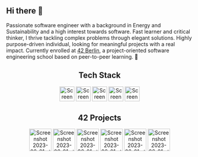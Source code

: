 ## Hi there 👋

<!--
**andreabertolini1995/andreabertolini1995** is a ✨ _special_ ✨ repository because its `README.md` (this file) appears on your GitHub profile.

Here are some ideas to get you started:

- 🔭 I’m currently working on ...
- 🌱 I’m currently learning ...
- 👯 I’m looking to collaborate on ...
- 🤔 I’m looking for help with ...
- 💬 Ask me about ...
- 📫 How to reach me: ...
- 😄 Pronouns: ...
- ⚡ Fun fact: ...
-->

Passionate software engineer with a background in Energy and Sustainability and a high interest towards software. Fast learner and critical thinker, I thrive tackling complex problems through elegant solutions. Highly purpose-driven individual, looking for meaningful projects with a real impact. Currently enrolled at [42 Berlin](https://42berlin.de/), a project-oriented software engineering school based on peer-to-peer learning. 🔭


<h2 align="center"> Tech Stack </h1>
<p align="center">
  <img width="40" alt="Screenshot 2023-06-01 at 13 25 50" src="https://github.com/andreabertolini1995/andreabertolini1995/assets/51784826/88c66648-ed2c-46a0-b2b8-65ca81ed983c">
  <img width="40" alt="Screenshot 2023-06-01 at 13 25 50" src="https://github.com/andreabertolini1995/andreabertolini1995/assets/51784826/f0c1392e-b774-49de-b04e-8d74b4897702">
  <img width="40" alt="Screenshot 2023-06-01 at 13 25 50" src="https://github.com/andreabertolini1995/andreabertolini1995/assets/51784826/4e02179a-c6ba-482c-a41b-badc662a4856">
  <img width="40" alt="Screenshot 2023-06-01 at 13 25 50" src="https://github.com/andreabertolini1995/andreabertolini1995/assets/51784826/e2e689ed-517f-4994-9910-5c0f7a000643">
  <img width="40" alt="Screenshot 2023-06-01 at 13 25 50" src="https://github.com/andreabertolini1995/andreabertolini1995/assets/51784826/50f13962-3f82-4410-aa3e-da7e316a3bbc">
</p>
<!-- ### 🧑‍💻 Tech Stack 
<img width="40" alt="Screenshot 2023-06-01 at 13 25 50" src="https://github.com/andreabertolini1995/andreabertolini1995/assets/51784826/88c66648-ed2c-46a0-b2b8-65ca81ed983c">
<img width="40" alt="Screenshot 2023-06-01 at 13 25 50" src="https://github.com/andreabertolini1995/andreabertolini1995/assets/51784826/f0c1392e-b774-49de-b04e-8d74b4897702">
<img width="40" alt="Screenshot 2023-06-01 at 13 25 50" src="https://github.com/andreabertolini1995/andreabertolini1995/assets/51784826/4e02179a-c6ba-482c-a41b-badc662a4856">
<img width="40" alt="Screenshot 2023-06-01 at 13 25 50" src="https://github.com/andreabertolini1995/andreabertolini1995/assets/51784826/e2e689ed-517f-4994-9910-5c0f7a000643">
<img width="40" alt="Screenshot 2023-06-01 at 13 25 50" src="https://github.com/andreabertolini1995/andreabertolini1995/assets/51784826/50f13962-3f82-4410-aa3e-da7e316a3bbc">
 -->

<h2 align="center"> 42 Projects </h1>
<p align="center">
  <!--  Libft -->
  <img width="60" alt="Screenshot 2023-06-01 at 13 25 50" src="https://github.com/andreabertolini1995/andreabertolini1995/assets/51784826/441f5420-07bd-4ded-be65-c469ddce62c1">
  <!--  fprintf  -->
  <img width="60" alt="Screenshot 2023-06-01 at 13 25 50" src="https://github.com/andreabertolini1995/andreabertolini1995/assets/51784826/ce3b9437-bc2a-407c-a294-2eaae594d4f2">
  <!--  get next line  -->
  <img width="60" alt="Screenshot 2023-06-01 at 13 25 50" src="https://github.com/andreabertolini1995/andreabertolini1995/assets/51784826/0a8a1aed-5aa7-4bbd-a1f7-6bab02ad0b16">
  <!-- Push swap   -->
  <img width="60" alt="Screenshot 2023-06-01 at 13 25 50" src="https://github.com/andreabertolini1995/andreabertolini1995/assets/51784826/7b74c689-8308-4186-bfc1-b7c44b1f2f1c"> 
  <!--  Mini talk  -->
  <img width="60" alt="Screenshot 2023-06-01 at 13 25 50" src="https://github.com/andreabertolini1995/andreabertolini1995/assets/51784826/3bc8b400-e2e8-4a51-aeac-5531b8ad2ec3">
  <!--  fract-ol  -->
   <img width="60" alt="Screenshot 2023-06-01 at 13 25 50" src="https://github.com/andreabertolini1995/andreabertolini1995/assets/51784826/2181da54-c5d6-4c56-90cc-03d783210251">
</p>
